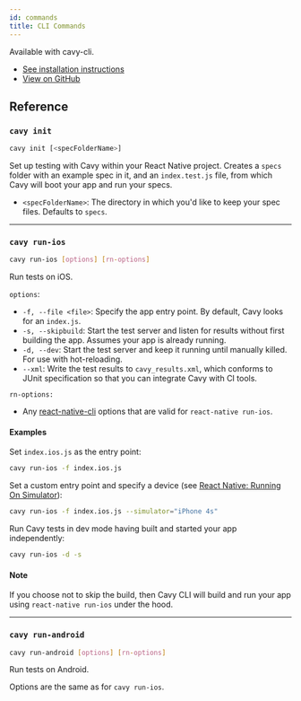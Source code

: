 ```yaml
---
id: commands
title: CLI Commands
---
```


Available with cavy-cli.

* [See installation instructions](../getting-started/installing)
* [View on GitHub](https://github.com/pixielabs/cavy-cli)

## Reference

### `cavy init`

```bash
cavy init [<specFolderName>]
```

Set up testing with Cavy within your React Native project. Creates a `specs`
folder with an example spec in it, and an `index.test.js` file, from which Cavy
will boot your app and run your specs.

* `<specFolderName>`: The directory in which you'd like to keep your
spec files. Defaults to `specs`.

---

### `cavy run-ios`

```bash
cavy run-ios [options] [rn-options]
```

Run tests on iOS.

`options`:
* `-f, --file <file>`: Specify the app entry point. By default, Cavy
looks for an `index.js`.
* `-s, --skipbuild`: Start the test server and listen for results without first
building the app. Assumes your app is already running.
* `-d, --dev`: Start the test server and keep it running until manually killed.
For use with hot-reloading.
* `--xml`: Write the test results to `cavy_results.xml`, which
conforms to JUnit specification so that you can integrate Cavy with CI tools.


`rn-options:`
* Any [react-native-cli](https://www.npmjs.com/package/react-native-cli) options that are valid for `react-native run-ios`.

#### Examples

Set `index.ios.js` as the entry point:

```bash
cavy run-ios -f index.ios.js
```

Set a custom entry point and specify a device (see [React Native: Running On
Simulator](https://facebook.github.io/react-native/docs/running-on-simulator-ios)):
```bash
cavy run-ios -f index.ios.js --simulator="iPhone 4s"
```

Run Cavy tests in dev mode having built and started your app independently:

```bash
cavy run-ios -d -s
```

#### Note
If you choose not to skip the build, then Cavy CLI will build and run your app
using `react-native run-ios` under the hood.

---

### `cavy run-android`

```bash
cavy run-android [options] [rn-options]
```

Run tests on Android.

Options are the same as for `cavy run-ios`.
